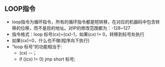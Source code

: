 ## LOOP指令
- loop指令为循环指令，所有的循环指令都是短转移，在对应的机器码中包含转移的位移，而不是目的地址。对IP的修改范围都为：-128~127
- 指令格式：loop 标号(cx)=(cx)-1，如果(cx) != 0，转移到标号处执行
- 如果(cx)=0，什么也不做(程序向下执行)
- “loop 标号”的功能相当于:
  - (cx) --；
  - if ((cx) != 0) jmp short 标号;